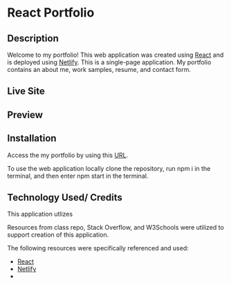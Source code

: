 # React Portfolio

## Description
Welcome to my portfolio! This web application was created using [React](https://react.dev/) and is deployed using [Netlify](https://www.netlify.com/). This is a single-page application. My portfolio contains an about me, work samples, resume, and contact form. 

## Live Site

## Preview

## Installation
Access the my portfolio by using this [URL]().

To use the web application locally clone the repository, run npm i in the terminal, and then enter npm start in the terminal.

## Technology Used/ Credits
 This application utlizes 
 
 Resources from class repo, Stack Overflow, and W3Schools were utilized to support creation of this application.

The following resources were specifically referenced and used:
- [React](https://react.dev/)
- [Netlify](https://www.netlify.com/)
- 